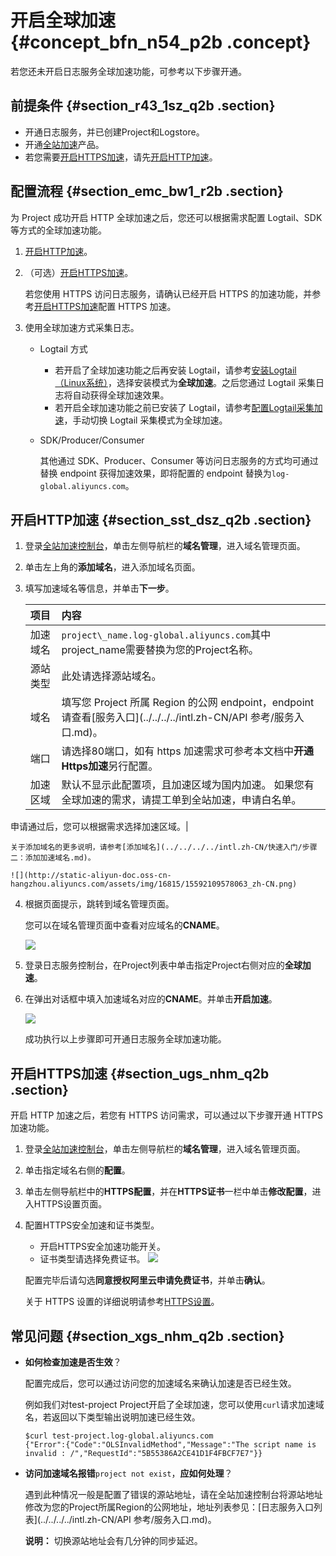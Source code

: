 # 开启全球加速 {#concept_bfn_n54_p2b .concept}

若您还未开启日志服务全球加速功能，可参考以下步骤开通。

## 前提条件 {#section_r43_1sz_q2b .section}

-   开通日志服务，并已创建Project和Logstore。
-   开通[全站加速](https://dcdn.console.aliyun.com/)产品。
-   若您需要[开启HTTPS加速](#)，请先[开启HTTP加速](#)。

## 配置流程 {#section_emc_bw1_r2b .section}

为 Project 成功开启 HTTP 全球加速之后，您还可以根据需求配置 Logtail、SDK 等方式的全球加速功能。

1.  [开启HTTP加速](#)。
2.  （可选）[开启HTTPS加速](#)。

    若您使用 HTTPS 访问日志服务，请确认已经开启 HTTPS 的加速功能，并参考[开启HTTPS加速](#)配置 HTTPS 加速。

3.  使用全球加速方式采集日志。
    -   Logtail 方式
        -   若开启了全球加速功能之后再安装 Logtail，请参考[安装Logtail（Linux系统）](intl.zh-CN/用户指南/Logtail采集/安装/安装Logtail（Linux系统）.md)，选择安装模式为**全球加速**。之后您通过 Logtail 采集日志将自动获得全球加速效果。
        -   若开启全球加速功能之前已安装了 Logtail，请参考[配置Logtail采集加速](intl.zh-CN/用户指南/数据采集/采集加速/配置Logtail采集加速.md)，手动切换 Logtail 采集模式为全球加速。
    -   SDK/Producer/Consumer

        其他通过 SDK、Producer、Consumer 等访问日志服务的方式均可通过替换 endpoint 获得加速效果，即将配置的 endpoint 替换为`log-global.aliyuncs.com`。


## 开启HTTP加速 {#section_sst_dsz_q2b .section}

1.  登录[全站加速控制台](https://dcdn.console.aliyun.com/)，单击左侧导航栏的**域名管理**，进入域名管理页面。
2.  单击左上角的**添加域名**，进入添加域名页面。
3.  填写加速域名等信息，并单击**下一步**。

    |项目|内容|
    |:-|:-|
    |加速域名|`project\_name.log-global.aliyuncs.com`其中project\_name需要替换为您的Project名称。|
    |源站类型|此处请选择源站域名。|
    |域名|填写您 Project 所属 Region 的公网 endpoint，endpoint 请查看[服务入口](../../../../intl.zh-CN/API 参考/服务入口.md)。|
    |端口|请选择80端口，如有 https 加速需求可参考本文档中**开通Https加速**另行配置。|
    |加速区域|默认不显示此配置项，且加速区域为国内加速。 如果您有全球加速的需求，请提工单到全站加速，申请白名单。

 申请通过后，您可以根据需求选择加速区域。|

    关于添加域名的更多说明，请参考[添加域名](../../../../intl.zh-CN/快速入门/步骤二：添加加速域名.md)。

    ![](http://static-aliyun-doc.oss-cn-hangzhou.aliyuncs.com/assets/img/16815/15592109578063_zh-CN.png)

4.  根据页面提示，跳转到域名管理页面。

    您可以在域名管理页面中查看对应域名的**CNAME**。

    ![](http://static-aliyun-doc.oss-cn-hangzhou.aliyuncs.com/assets/img/16815/15592109578064_zh-CN.png)

5.  登录日志服务控制台，在Project列表中单击指定Project右侧对应的**全球加速**。
6.  在弹出对话框中填入加速域名对应的**CNAME**。并单击**开启加速**。

    ![](http://static-aliyun-doc.oss-cn-hangzhou.aliyuncs.com/assets/img/16815/15592109578065_zh-CN.png)

    成功执行以上步骤即可开通日志服务全球加速功能。


## 开启HTTPS加速 {#section_ugs_nhm_q2b .section}

开启 HTTP 加速之后，若您有 HTTPS 访问需求，可以通过以下步骤开通 HTTPS 加速功能。

1.  登录[全站加速控制台](https://dcdn.console.aliyun.com/)，单击左侧导航栏的**域名管理**，进入域名管理页面。
2.  单击指定域名右侧的**配置**。
3.  单击左侧导航栏中的**HTTPS配置**，并在**HTTPS证书**一栏中单击**修改配置**，进入HTTPS设置页面。
4.  配置HTTPS安全加速和证书类型。

    -   开启HTTPS安全加速功能开关。
    -   证书类型请选择免费证书。
    ![](http://static-aliyun-doc.oss-cn-hangzhou.aliyuncs.com/assets/img/16815/15592109578066_zh-CN.png)

    配置完毕后请勾选**同意授权阿里云申请免费证书**，并单击**确认**。

    关于 HTTPS 设置的详细说明请参考[HTTPS设置](../../../../intl.zh-CN/用户指南/HTTPS设置/HTTPS设置.md)。


## 常见问题 {#section_xgs_nhm_q2b .section}

-   **如何检查加速是否生效**？

    配置完成后，您可以通过访问您的加速域名来确认加速是否已经生效。

    例如我们对test-project Project开启了全球加速，您可以使用`curl`请求加速域名，若返回以下类型输出说明加速已经生效。

    ```
    $curl test-project.log-global.aliyuncs.com
    {"Error":{"Code":"OLSInvalidMethod","Message":"The script name is invalid : /","RequestId":"5B55386A2CE41D1F4FBCF7E7"}}
    ```

-   **访问加速域名报错**`project not exist`，**应如何处理**？

    遇到此种情况一般是配置了错误的源站地址，请在全站加速控制台将源站地址修改为您的Project所属Region的公网地址，地址列表参见：[日志服务入口列表](../../../../intl.zh-CN/API 参考/服务入口.md)。

    **说明：** 切换源站地址会有几分钟的同步延迟。


